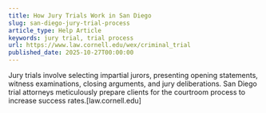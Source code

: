 ```yaml
---
title: How Jury Trials Work in San Diego
slug: san-diego-jury-trial-process
article_type: Help Article
keywords: jury trial, trial process
url: https://www.law.cornell.edu/wex/criminal_trial
published_date: 2025-10-27T00:00:00
---
```


Jury trials involve selecting impartial jurors, presenting opening statements, witness examinations, closing arguments, and jury deliberations. San Diego trial attorneys meticulously prepare clients for the courtroom process to increase success rates.[law.cornell.edu]